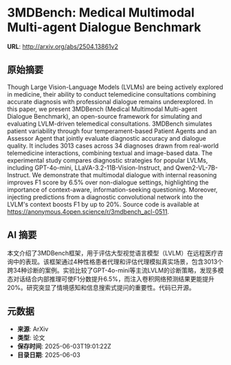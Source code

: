 # 3MDBench: Medical Multimodal Multi-agent Dialogue Benchmark

**URL**: http://arxiv.org/abs/2504.13861v2

## 原始摘要

Though Large Vision-Language Models (LVLMs) are being actively explored in
medicine, their ability to conduct telemedicine consultations combining
accurate diagnosis with professional dialogue remains underexplored. In this
paper, we present 3MDBench (Medical Multimodal Multi-agent Dialogue Benchmark),
an open-source framework for simulating and evaluating LVLM-driven telemedical
consultations. 3MDBench simulates patient variability through four
temperament-based Patient Agents and an Assessor Agent that jointly evaluate
diagnostic accuracy and dialogue quality. It includes 3013 cases across 34
diagnoses drawn from real-world telemedicine interactions, combining textual
and image-based data. The experimental study compares diagnostic strategies for
popular LVLMs, including GPT-4o-mini, LLaVA-3.2-11B-Vision-Instruct, and
Qwen2-VL-7B-Instruct. We demonstrate that multimodal dialogue with internal
reasoning improves F1 score by 6.5% over non-dialogue settings, highlighting
the importance of context-aware, information-seeking questioning. Moreover,
injecting predictions from a diagnostic convolutional network into the LVLM's
context boosts F1 by up to 20%. Source code is available at
https://anonymous.4open.science/r/3mdbench_acl-0511.


## AI 摘要

本文介绍了3MDBench框架，用于评估大型视觉语言模型（LVLM）在远程医疗咨询中的表现。该框架通过4种性格患者代理和评估代理模拟真实场景，包含3013个跨34种诊断的案例。实验比较了GPT-4o-mini等主流LVLM的诊断策略，发现多模态对话结合内部推理可使F1分数提升6.5%，而注入卷积网络预测结果更能提升20%。研究突显了情境感知和信息搜索式提问的重要性。代码已开源。

## 元数据

- **来源**: ArXiv
- **类型**: 论文
- **保存时间**: 2025-06-03T19:01:22Z
- **目录日期**: 2025-06-03
